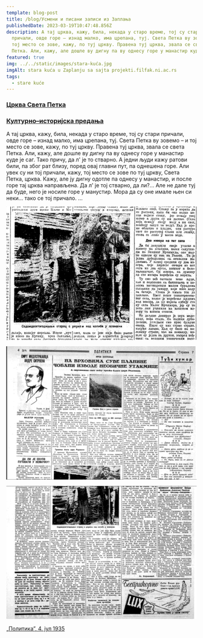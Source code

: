 ```yaml
---
template: blog-post
title: /blog/Усмени и писани записи из Заплања
publishedDate: 2023-03-19T10:47:48.856Z
description: А тај црква, кажу, била, некада у старо време, тој су стари
  причали, овде горе – изнад малко, има црeпана, туј. Света Петка ву зовемо – и
  тој место се зове, кажу, по туј цркву. Правена туј црква, звала се света
  Петка. Али, кажу, але дошле ву дигну па ву однесу горе у манастир куде је саг
featured: true
img: ../../static/images/stara-kuća.jpg
imgAlt: stara kuća u Zaplanju sa sajta projekti.filfak.ni.ac.rs
tags:
  - stare kuće
---
```

### [Црква Света Петка](https://projekti.filfak.ni.ac.rs/stiutz/zanr/predanja/kulturno-istorijska/item/173-crkva-sveta-petka)

[](https://projekti.filfak.ni.ac.rs/stiutz/zanr/predanja/kulturno-istorijska/itemlist/category/201-zavidince)

### [Културно–историјска предања](https://projekti.filfak.ni.ac.rs/stiutz/zanr/predanja/kulturno-istorijska) 

А тај црква, кажу, била, некада у старо време, тој су стари причали, овде горе – изнад малко, има црeпана, туј. Света Петка ву зовемо – и тој место се зове, кажу, по туј цркву. Правена туј црква, звала се света Петка. Али, кажу, але дошле ву дигну па ву однесу горе у манастир куде је саг. Тако причу, да л' је то стварно. А једни људи кажу ратови били, па због рат близу, поред овај главни пут, па однешена горе. Али увек су ни тој причали, кажу, тој место се зове по туј цркву, Света Петка, црква. Кажу, але ју дигну одотле па однесу у манастир, и после горе тај црква направљена. Да л' је тој стварно, да ли?... Але не дале туј да буде, него је носиле горе у манустир. Мора да су оне имале њен си неки... тако се тој причало. ...

![„Политика”, 4. јул 1935](../../static/images/„политика”-4.-јул-1935.png "„Политика”, 4. јул 1935")

![1](../../static/images/1.png "1")

![2](../../static/images/2.png "2")

[„Политика”, 4. јул 1935](https://digitalna.nb.rs/wb/NBS/Periodika/SD_2F6F6602455A67B1B521D786232CBF4A/1935/07/04?pageIndex=00007)